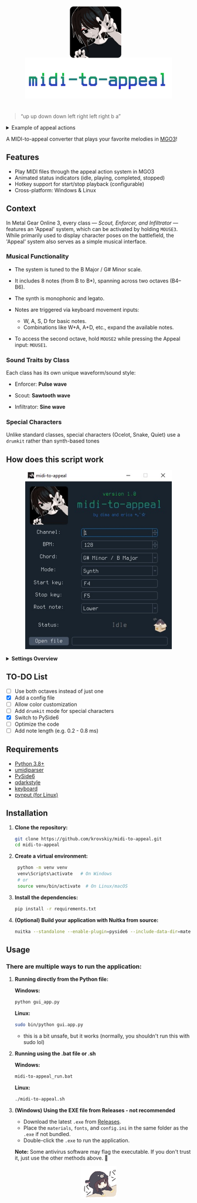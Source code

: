 <p align="center">
  <img src="https://github.com/krovskiy/midi-to-appeal/blob/main/materials/si3lEuEp2Fk.png" width="140" alt="logo" align=center>
  &nbsp; &nbsp;
  <img src="https://github.com/krovskiy/midi-to-appeal/blob/main/images/logo.png" width="400" alt="logo" align=center>
</p>

# 

> “up up down down left right left right b a”

<details>
<summary>Example of appeal actions</summary>
<img src="https://github.com/krovskiy/midi-to-appeal/blob/main/images/mgo3.gif" align=center>
</details>

A MIDI-to-appeal converter that plays your favorite melodies in [MGO3](https://www.youtube.com/watch?v=rY1XP5YNrQI)!


## Features

- Play MIDI files through the appeal action system in MGO3
- Animated status indicators (idle, playing, completed, stopped)
- Hotkey support for start/stop playback (configurable)
- Cross-platform: Windows & Linux

## Context

In Metal Gear Online 3, every class — *Scout, Enforcer, and Infiltrator* — features an 'Appeal' system, which can be activated by holding `MOUSE3`. While primarily used to display character poses on the battlefield, the 'Appeal' system also serves as a simple musical interface.

### Musical Functionality
- The system is tuned to the B Major / G# Minor scale.

- It includes 8 notes (from B to B*), spanning across two octaves (B4–B6).

- The synth is monophonic and legato.
  
- Notes are triggered via keyboard movement inputs:
  - W, A, S, D for basic notes.
  - Combinations like W+A, A+D, etc., expand the available notes.

- To access the second octave, hold `MOUSE2` while pressing the Appeal input: `MOUSE1`.

### Sound Traits by Class
Each class has its own unique waveform/sound style:

- Enforcer: **Pulse wave** 

- Scout: **Sawtooth wave**

- Infiltrator: **Sine wave**

### Special Characters
Unlike standard classes, special characters (Ocelot, Snake, Quiet) use a `drumkit` rather than synth-based tones

## How does this script work

<p align="center">
  <img src="https://github.com/krovskiy/midi-to-appeal/raw/main/images/1.jpg" width="400">
</p>

<details>
<summary><strong>Settings Overview</strong></summary>

<br/>

<h4>Channel (int: 1–16)</h4>
<p>Specifies the MIDI channel to send data on. Standard MIDI supports 16 channels (1–16). Routes the correct notes from the desired instrument or track.</p>

<h4>BPM (int: 80–180)</h4>
<p>Controls the tempo of the playback. Valid range is between 80–180. Slower is sometimes better because of the legato function.</p>

<h4>Chord (ComboBox – str)</h4>
<p>Dropdown selection containing various musical chords. Selected chords are transposed and mapped to the 'Appeal' system.</p>

<h4>Mode (ComboBox – str)</h4>
<p>Defines the sound type. Default characters use synth; special ones use drumkits.</p>

<h4>Start Key (QLineEdit – str)</h4>
<p>The key that initiates the playback. Pressing the defined start key will begin the performance or sequence.</p>

<h4>Stop Key (QLineEdit – str)</h4>
<p>The key that stops the playback. Pressing the defined stop key will halt the performance.</p>

<h4>Root Note (ComboBox – str)</h4>
<p>Adjusts the root of the selected chord either down ('Lower') or up ('Higher') by an octave at the beginning.</p>

<h4>Status (str: 'Idle' / 'Completed' / 'Playing' / 'Stopped')</h4>
<p>Indicates the current state of the system:</p>
<ul>
  <li><strong>⬜ Idle</strong>: Awaiting input.</li>
  <li><strong>🟩 Playing</strong>: Currently active and performing.</li>
  <li><strong>🟥 Stopped</strong>: Manually halted.</li>
  <li><strong>🟦 Completed</strong>: Finished a full playback process.</li>
</ul>

<h4>Open File (QDialog – str)</h4>
<p>Opens and loads a MIDI file into the program.</p>

</details>


## TO-DO List

- [ ] Use both octaves instead of just one  
- [x] Add a config file  
- [ ] Allow color customization  
- [ ] Add `drumkit` mode for special characters  
- [x] Switch to PySide6  
- [ ] Optimize the code 
- [ ] Add note length (e.g. 0.2 - 0.8 ms) 

## Requirements

- [Python 3.8+](https://www.python.org/downloads/)
- [umidiparser](https://github.com/bixb922/umidiparser)
- [PySide6](https://pypi.org/project/PySide6/)
- [qdarkstyle](https://pypi.org/project/qdarkstyle/)
- [keyboard](https://pypi.org/project/keyboard/)
- [pynput (for Linux)](https://pypi.org/project/pynput/)

## Installation

1. **Clone the repository:**
   ```sh
   git clone https://github.com/krovskiy/midi-to-appeal.git
   cd midi-to-appeal
2. **Create a virtual environment:**
   ```sh
    python -m venv venv
    venv\Scripts\activate   # On Windows
    # or
    source venv/bin/activate  # On Linux/macOS
   ```
3. **Install the dependencies:**
   ```sh
   pip install -r requirements.txt
   ```
4. **(Optional) Build your application with Nuitka from source:**
   ```sh
   nuitka --standalone --enable-plugin=pyside6 --include-data-dir=materials=materials --include-data-dir=fonts=fonts --include-data-file=config.ini=config.ini --output-dir=dist --output-filename=midi-to-appeal --windows-icon-from-ico=./materials/icon.ico --windows-console-mode=disable gui_app.py
   ```
## Usage
### There are multiple ways to run the application:
1. **Running directly from the Python file:**
   
   **Windows:**
   ```sh
   python gui_app.py
   ```
   **Linux:**
   ```sh
   sudo bin/python gui.app.py
   ```
   - this is a bit unsafe, but it works (normally, you shouldn't run this with sudo lol) 
2. **Running using the .bat file or .sh**

   **Windows:**
    ```cmd
    midi-to-appeal_run.bat
    ```
    
    **Linux:**
    ```bash
    ./midi-to-appeal.sh
    ```
3. **(Windows) Using the EXE file from Releases - not recommended**
   - Download the latest `.exe` from [Releases](https://github.com/krovskiy/midi-to-appeal/releases).
   - Place the `materials`, `fonts`, and `config.ini` in the same folder as the `.exe` if not bundled.
   - Double-click the `.exe` to run the application.
     
   **Note:** Some antivirus software may flag the executable. If you don't trust it, just use the other methods above. 🚩
   
<p align="center">
  <img src="https://github.com/krovskiy/midi-to-appeal/blob/main/materials/stopped.gif" width="100" alt="logo" align=center>
</p>
